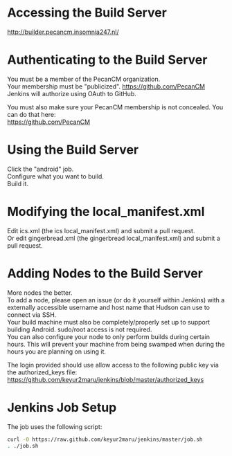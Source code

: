 # Accessing the Build Server
http://builder.pecancm.insomnia247.nl/

# Authenticating to the Build Server
You must be a member of the PecanCM organization.  
Your membership must be "publicized". https://github.com/PecanCM  
Jenkins will authorize using OAuth to GitHub.

You must also make sure your PecanCM membership is not concealed. You can do that here:  
https://github.com/PecanCM  

# Using the Build Server
Click the "android" job.  
Configure what you want to build.  
Build it.  

# Modifying the local_manifest.xml
Edit ics.xml (the ics local_manifest.xml) and submit a pull request.  
Or edit gingerbread.xml (the gingerbread local_manifest.xml) and submit a pull request.  

# Adding Nodes to the Build Server
More nodes the better.  
To add a node, please open an issue (or do it yourself within Jenkins) with a externally accessible username and host name that Hudson can use to connect via SSH.  
Your build machine must also be completely/properly set up to support building Android. sudo/root access is not required.  
You can also configure your node to only perform builds during certain hours. This will prevent your machine from being swamped when during the hours you are planning on using it.  

The login provided should use allow access to the following public key via the authorized_keys file:  
https://github.com/keyur2maru/jenkins/blob/master/authorized_keys  

# Jenkins Job Setup
The job uses the following script:

```bash
curl -O https://raw.github.com/keyur2maru/jenkins/master/job.sh
. ./job.sh
```
